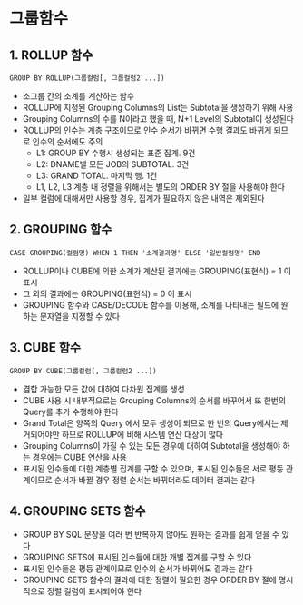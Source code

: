 그룹함수
========

## 1. ROLLUP 함수

`GROUP BY ROLLUP(그룹컬럼[, 그룹컬럼2 ...])`

- 소그룹 간의 소계를 계산하는 함수
- ROLLUP에 지정된 Grouping Columns의 List는 Subtotal을 생성하기 위해 사용
- Grouping Columns의 수를 N이라고 했을 때, N+1 Level의 Subtotal이 생성된다
- ROLLUP의 인수는 계층 구조이므로 인수 순서가 바뀌면 수행 결과도 바뀌게 되므로 인수의 순서에도 주의
    - L1: GROUP BY 수행시 생성되는 표준 집계. 9건
    - L2: DNAME별 모든 JOB의 SUBTOTAL. 3건
    - L3: GRAND TOTAL. 마지막 행. 1건
    - L1, L2, L3 계층 내 정렬을 위해서는 별도의 ORDER BY 절을 사용해야 한다
- 일부 컬럼에 대해서만 사용할 경우, 집계가 필요하지 않은 내역은 제외된다


## 2. GROUPING 함수

`CASE GROUPING(컬럼명) WHEN 1 THEN '소계결과명' ELSE '일반컬럼명' END`

- ROLLUP이나 CUBE에 의한 소계가 계산된 결과에는 GROUPING(표현식) = 1 이 표시
- 그 외의 결과에는 GROUPING(표현식) = 0 이 표시
- GROUPING 함수와 CASE/DECODE 함수를 이용해, 소계를 나타내는 필드에 원하는 문자열을 지정할 수 있다


## 3. CUBE 함수

`GROUP BY CUBE(그룹컬럼[, 그룹컬럼2 ...])`

- 결합 가능한 모든 값에 대하여 다차원 집계를 생성
- CUBE 사용 시 내부적으로는 Grouping Columns의 순서를 바꾸어서 또 한번의 Query를 추가 수행해야 한다
- Grand Total은 양쪽의 Query 에서 모두 생성이 되므로 한 번의 Query에서는 제거되어야만 하므로 ROLLUP에 비해 시스템 연산 대상이 많다
- Grouping Columns이 가질 수 있는 모든 경우에 대하여 Subtotal을 생성해야 하는 경우에는 CUBE 연산을 사용
- 표시된 인수들에 대한 계층별 집계를 구할 수 있으며, 표시된 인수들은 서로 평등 관계이므로 순서가 바뀔 경우 정렬 순서는 바뀌더라도 데이터 결과는 같다


## 4. GROUPING SETS 함수

- GROUP BY SQL 문장을 여러 번 반복하지 않아도 원하는 결과를 쉽게 얻을 수 있다
- GROUPING SETS에 표시된 인수들에 대한 개별 집계를 구할 수 있다
- 표시된 인수들은 평등 관계이므로 인수의 순서가 바뀌어도 결과는 같다
- GROUPING SETS 함수의 결과에 대한 정렬이 필요한 경우 ORDER BY 절에 명시적으로 정렬 컬럼이 표시되어야 한다

